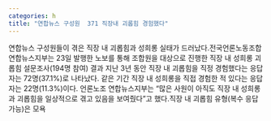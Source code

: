 ```yaml
---
categories: h
title: "연합뉴스 구성원  371 직장내 괴롭힘 경험했다"
---
```

연합뉴스 구성원들이 겪은 직장 내 괴롭힘과 성희롱 실태가 드러났다.전국언론노동조합 연합뉴스지부는 23일 발행한 노보를 통해 조합원을 대상으로 진행한 직장 내 성희롱 괴롭힘 설문조사(194명 참여) 결과 지난 3년 동안 직장 내 괴롭힘을 직정 경험했다는 응답자는 72명(37.1%)로 나타났다. 같은 기간 직장 내 성희롱을 직접 경험한 적 있다는 응답자는 22명(11.3%)이다. 언론노조 연합뉴스지부는 “많은 사원이 아직도 직장 내 성희롱과 괴롭힘을 일상적으로 겪고 있음을 보여줬다”고 했다.직장 내 괴롭힘 유형(복수 응답 가능)은 모욕